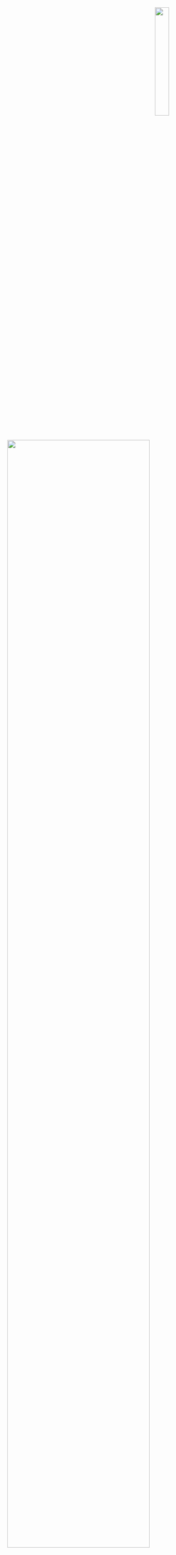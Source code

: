 <div align="center">
<img src="images/gif-readme.gif" width="25%" align="right" />
<img src="https://readme-typing-svg.demolab.com?font=Cactus+Classical+Serif&weight=500&size=50&duration=4000&pause=300&color=3797FF&center=true&vCenter=true&multiline=true&repeat=false&random=false&width=1300&height=130&lines=Hola!+Que tal?;Me+llamo+Juliana+Ortiz" width="80%" />
<br><br>
<pre height="">
    💻 Aprendiendo a programar!
    🌸 Mis pronombres son she/her/ella
    🧑‍🍳 Actualmente estudiando la carrera de gastronomía!
</pre>

